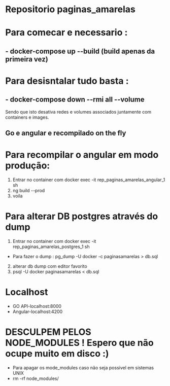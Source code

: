 # Repositorio paginas_amarelas

# Para comecar e necessario :   
## - docker-compose up --build (build apenas da primeira vez)  

# Para desisntalar tudo basta :  
## - docker-compose down --rmi all --volume
Sendo que isto desativa redes e volumes associados juntamente com containers e images.   

## Go e angular e recompilado on the fly

# Para recompilar o angular em modo produção:  
1. Entrar no container com docker exec -it rep_paginas_amarelas_angular_1 sh
2. ng build --prod
3. voila

# Para alterar DB postgres através do dump
1. Entrar no container com docker exec -it rep_paginas_amarelas_postgres_1 sh
- Para fazer o dump : pg_dump -U docker -c paginasamarelas > db.sql
2. alterar db dump com editor favorito
3. psql -U docker paginasamarelas < db.sql


# Localhost
- GO API-localhost:8000
- Angular-localhost:4200

# DESCULPEM PELOS NODE_MODULES ! Espero que não ocupe muito em disco :)
- Para apagar os mode_modules caso não seja possivel em sistemas UNIX
- rm -rf node_modules/
